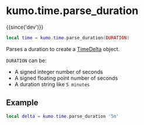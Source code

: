 # kumo.time.parse_duration

{{since('dev')}}

```lua
local time = kumo.time.parse_duration(DURATION)
```

Parses a duration to create a [TimeDelta](TimeDelta.md) object.

`DURATION` can be:

 * A signed integer number of seconds
 * A signed floating point number of seconds
 * A duration string like `5 minutes`

## Example

```lua
local delta = kumo.time.parse_duration '5m'
```


